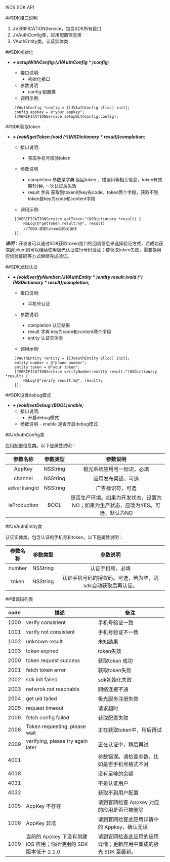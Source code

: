 #iOS SDK API

##SDK接口说明

1. JVERIFICATIONService，包含SDK所有接口
2. JVAuthConfig类，应用配置信息类
3. VAuthEntity类，认证实体类

##SDK初始化

* ***+ setupWithConfig:(JVAuthConfig * )config;***

    * 接口说明:
      - 初始化接口
    * 参数说明
      - config 配置类
    * 调用示例:

~~~
    JVAuthConfig *config = [[JVAuthConfig alloc] init];
    config.appKey = @"your appkey";
    [JVERIFICATIONService setupWithConfig:config];
~~~

##SDK获取token

* ***+ (void)getToken:(void (^)(NSDictionary * result))completion;***

    * 接口说明:
      - 获取手机号校验token
    * 参数说明
      - completion  参数是字典 返回token 、错误码等相关信息，token有效期1分钟, 一次认证后失效
      - result 字典 获取到token时key有code、token两个字段，获取不到token是key为code和content字段

    * 调用示例:
~~~
    [JVERIFICATIONService getToken:^(NSDictionary *result) {
        NSLog(@"getToken result:%@", result)
        //TODO:获取token后相关操作
    }];
~~~

***说明***：开发者可以通过SDK获取token接口的回调信息来选择验证方式，若成功获取到token则可以继续使用极光认证进行号码验证；若获取token失败，需要换用短信验证码等方式继续完成验证。

##SDK发起认证

* ***+ (void)verifyNumber:(JVAuthEntity * )entity result:(void (^)(NSDictionary * result))completion;***

    * 接口说明:
      - 手机号认证
    * 参数说明:
      - completion 认证结果
      - result 字典 key为code和content两个字段
      - entity 认证实体类

  	* 调用示例:

~~~
    JVAuthEntity *entity = [[JVAuthEntity alloc] init];
    entity.number = @"phone number";
    entity.token = @"your token";
    [JVERIFICATIONService verifyNumber:entity result:^(NSDictionary *result) {
        NSLog(@"verify result:%@", result);
    }];
~~~

##SDK设置debug模式

* ***+  (void)setDebug:(BOOL)enable;***
    * 接口说明:
      - 开启debug模式
    *  参数说明
      - enable 是否开启debug模式

##JVAuthConfig类

应用配置信息类。以下是属性说明：

|参数名称|参数类型|参数说明|
|:-----:|:----:|:-----:|
|AppKey |NSString|极光系统应用唯一标识，必填|
|channel|NSString|应用发布渠道，可选|
|advertisingId|NSString|广告标识符，可选|
|isProduction|BOOL|是否生产环境。如果为开发状态，设置为NO；如果为生产状态，应改为YES。可选，默认为NO|


##JVAuthEntity类

认证实体类。包含认证的手机号和token。以下是属性说明：

|参数名称|参数类型|参数说明|
|:-----:|:----:|:-----:|
|number|NSString|认证手机号，必填|
|token|NSString|认证手机号码的授权码。可选，若为空，则sdk自动获取后再认证。|

##错误码列表

| code |     描述   | 备注  |
| ------------- | -------------| -------------|
|1000 | verify consistent|手机号验证一致|
|1001 | verify not consistent|手机号验证不一致|
|1002 | unknown result|未知结果|
|1003 | token expired|token失效|
|2000 | token request success |获取token 成功|
|2001 | fetch token error |获取token失败|
|2002 | sdk init failed |sdk初始化失败|
|2003 | netwrok not reachable |网络连接不通 |
|2004 | get uid failed |极光服务注册失败 |
|2005 | request timeout|请求超时|
|2006 | fetch config failed |获取配置失败|
|2008 | Token requesting, please wait|正在获取token中，稍后再试|
|2009 | verifying, please try again later|正在认证中，稍后再试 |
|4001 ||参数错误。请检查参数，比如是否手机号格式不对|
|4018 ||没有足够的余额|
|4031 ||不是认证用户|
|4032 ||获取不到用户配置|
|1005|AppKey 不存在|请到官网检查 Appkey 对应的应用是否已被删除|
|1008|AppKey 非法|请到官网检查此应用详情中的 Appkey，确认无误|
|1009|当前的 Appkey 下没有创建 iOS 应用；你所使用的 SDK 版本低于 2.1.0|请到官网检查此应用的应用详情；更新应用中集成的极光 SDK 至最新。|
